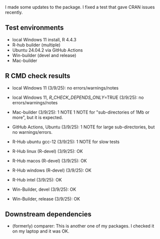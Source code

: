 I made some updates to the package.
I fixed a test that gave CRAN issues recently.


## Test environments
* local Windows 11 install, R 4.4.3
* R-hub builder (multiple)
* Ubuntu 24.04.2 via GitHub Actions
* Win-builder (devel and release)
* Mac-builder

## R CMD check results

* local Windows 11 (3/9/25): no errors/warnings/notes

* local Windows 11, _R_CHECK_DEPENDS_ONLY_=TRUE (3/9/25): no errors/warnings/notes

* Mac-builder (3/9/25): 1 NOTE
1 NOTE for "sub-directories of 1Mb or more", but it is expected.

* GitHub Actions, Ubuntu (3/9/25): 1 NOTE for large sub-directories, but no
warnings/errors.

* R-Hub ubuntu gcc-12 (3/9/25): 1 NOTE for slow tests

* R-Hub linux (R-devel) (3/9/25): OK

* R-Hub macos (R-devel) (3/9/25): OK

* R-Hub windows (R-devel) (3/9/25): OK

* R-Hub intel (3/9/25): OK

* Win-Builder, devel (3/9/25): OK

* Win-Builder, release (3/9/25): OK

## Downstream dependencies

* (formerly) comparer: This is another one of my packages. I checked it on my
laptop and it was OK.
